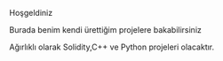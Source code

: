 Hoşgeldiniz

Burada benim kendi ürettiğim projelere bakabilirsiniz

Ağırlıklı olarak Solidity,C++ ve Python projeleri olacaktır.


